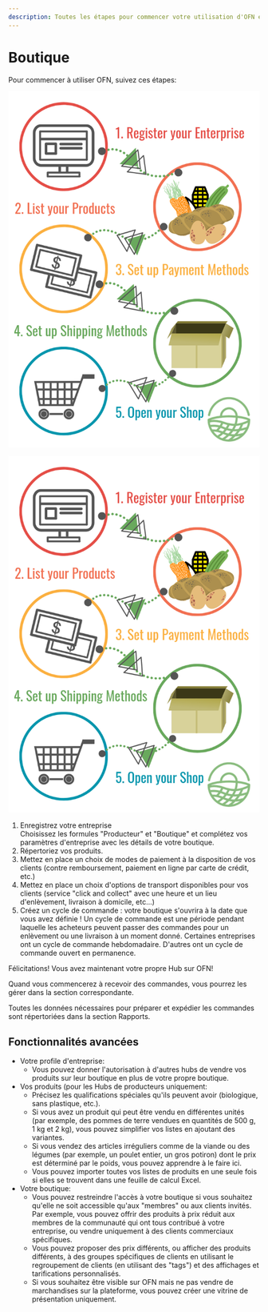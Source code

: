 ```yaml
---
description: Toutes les étapes pour commencer votre utilisation d'OFN en tant que Boutique
---
```


# Boutique

Pour commencer à utiliser OFN, suivez ces étapes:

![Five steps to opening your OFN hub.](<../.gitbook/assets/Set up in 5 steps draft.png>)

![Five steps to opening your OFN shop.](<../.gitbook/assets/Set up in 5 steps draft.png>)

1. Enregistrez votre entreprise\
   Choisissez les formules "Producteur" et "Boutique" et complétez vos paramètres d'entreprise avec les détails de votre boutique.
2. Répertoriez vos produits.&#x20;
3. Mettez en place un choix de modes de paiement à la disposition de vos clients (contre remboursement, paiement en ligne par carte de crédit, etc.)
4. Mettez en place un choix d'options de transport disponibles pour vos clients (service "click and collect" avec une heure et un lieu d'enlèvement, livraison à domicile, etc...)
5. Créez un cycle de commande : votre boutique s'ouvrira à la date que vous avez définie ! Un cycle de commande est une période pendant laquelle les acheteurs peuvent passer des commandes pour un enlèvement ou une livraison à un moment donné. Certaines entreprises ont un cycle de commande hebdomadaire. D'autres ont un cycle de commande ouvert en permanence.

Félicitations! Vous avez maintenant votre propre Hub sur OFN!

Quand vous commencerez à recevoir des commandes, vous pourrez les gérer dans la section correspondante.&#x20;

Toutes les données nécessaires pour préparer et expédier les commandes sont répertoriées dans la section Rapports.

##

## Fonctionnalités avancées

* Votre profile d'entreprise:
  * Vous pouvez donner l'autorisation à d'autres hubs de vendre vos produits sur leur boutique en plus de votre propre boutique.
* Vos produits (pour les Hubs de producteurs uniquement:
  * Précisez les qualifications spéciales qu'ils peuvent avoir (biologique, sans plastique, etc.).
  * Si vous avez un produit qui peut être vendu en différentes unités (par exemple, des pommes de terre vendues en quantités de 500 g, 1 kg et 2 kg), vous pouvez simplifier vos listes en ajoutant des variantes.
  * Si vous vendez des articles irréguliers comme de la viande ou des légumes (par exemple, un poulet entier, un gros potiron) dont le prix est déterminé par le poids, vous pouvez apprendre à le faire ici.
  * Vous pouvez importer toutes vos listes de produits en une seule fois si elles se trouvent dans une feuille de calcul Excel.
* Votre boutique:
  * Vous pouvez restreindre l'accès à votre boutique si vous souhaitez qu'elle ne soit accessible qu'aux "membres" ou aux clients invités. Par exemple, vous pouvez offrir des produits à prix réduit aux membres de la communauté qui ont tous contribué à votre entreprise, ou vendre uniquement à des clients commerciaux spécifiques.
  * Vous pouvez proposer des prix différents, ou afficher des produits différents, à des groupes spécifiques de clients en utilisant le regroupement de clients (en utilisant des "tags") et des affichages et tarifications personnalisés.
  * Si vous souhaitez être visible sur OFN mais ne pas vendre de marchandises sur la plateforme, vous pouvez créer une vitrine de présentation uniquement.

